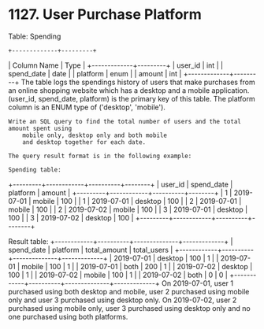 # 1127. User Purchase Platform

Table: Spending

    +-------------+---------+
| Column Name | Type    |
+-------------+---------+
| user_id     | int     |
| spend_date  | date    |
| platform    | enum    |
| amount      | int     |
+-------------+---------+
The table logs the spendings history of users that make purchases from an online shopping website which has a desktop and a mobile application.
(user_id, spend_date, platform) is the primary key of this table.
The platform column is an ENUM type of ('desktop', 'mobile').

    Write an SQL query to find the total number of users and the total amount spent using
        mobile only, desktop only and both mobile
        and desktop together for each date.

    The query result format is in the following example:

    Spending table:
+---------+------------+----------+--------+
| user_id | spend_date | platform | amount |
+---------+------------+----------+--------+
| 1       | 2019-07-01 | mobile   | 100    |
| 1       | 2019-07-01 | desktop  | 100    |
| 2       | 2019-07-01 | mobile   | 100    |
| 2       | 2019-07-02 | mobile   | 100    |
| 3       | 2019-07-01 | desktop  | 100    |
| 3       | 2019-07-02 | desktop  | 100    |
+---------+------------+----------+--------+

Result table:
+------------+----------+--------------+-------------+
| spend_date | platform | total_amount | total_users |
+------------+----------+--------------+-------------+
| 2019-07-01 | desktop  | 100          | 1           |
| 2019-07-01 | mobile   | 100          | 1           |
| 2019-07-01 | both     | 200          | 1           |
| 2019-07-02 | desktop  | 100          | 1           |
| 2019-07-02 | mobile   | 100          | 1           |
| 2019-07-02 | both     | 0            | 0           |
+------------+----------+--------------+-------------+
On 2019-07-01, user 1 purchased using both desktop and mobile, user 2 purchased using mobile only and user 3 purchased using desktop only.
On 2019-07-02, user 2 purchased using mobile only, user 3 purchased using desktop only and no one purchased using both platforms.